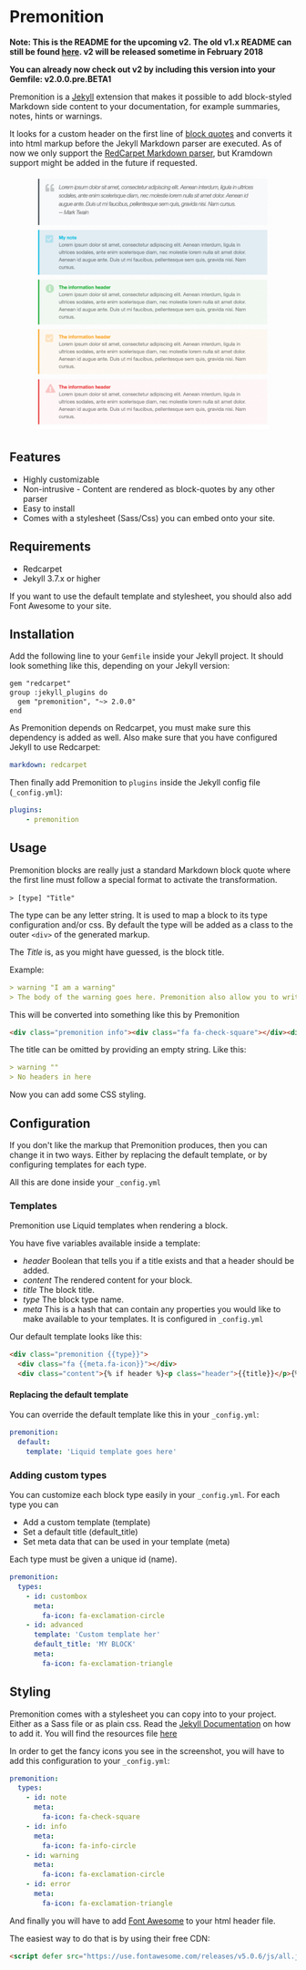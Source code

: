 # Premonition

**Note: This is the README for the upcoming v2. The old v1.x README can still be found [here](https://github.com/amedia/premonition/tree/v1.x). v2 will be released sometime in February 2018**

**You can already now check out v2 by including this version into your Gemfile: v2.0.0.pre.BETA1**

Premonition is a [Jekyll](https://jekyllrb.com/) extension that makes it possible to add block-styled Markdown side content to your documentation, for example summaries, notes, hints or warnings.

It looks for a custom header on the first line of [block quotes](https://github.com/adam-p/markdown-here/wiki/Markdown-Cheatsheet#blockquotes) and converts it into html markup before the Jekyll Markdown parser are executed. As of now we only support the [RedCarpet Markdown parser](https://github.com/vmg/redcarpet), but Kramdown support might be added in the future if requested.

<p align="center">
<img src="https://github.com/amedia/premonition/raw/master/screen.png" height="450"/>
</p>

## Features

 * Highly customizable
 * Non-intrusive - Content are rendered as block-quotes by any other parser
 * Easy to install
 * Comes with a stylesheet (Sass/Css) you can embed onto your site.

## Requirements

 * Redcarpet
 * Jekyll 3.7.x or higher

 If you want to use the default template and stylesheet, you should also
 add Font Awesome to your site.

## Installation

Add the following line to your `Gemfile` inside your Jekyll project. It should look something like this, depending on your Jekyll version:

```
gem "redcarpet"
group :jekyll_plugins do
  gem "premonition", "~> 2.0.0"
end
```
As Premonition depends on Redcarpet, you must make sure this dependency is added as well. Also make sure that you have configured Jekyll to use Redcarpet:

```yaml
markdown: redcarpet
```

Then finally add Premonition to `plugins` inside the Jekyll config file (`_config.yml`):

```yaml
plugins:
    - premonition
```

## Usage

Premonition blocks are really just a standard Markdown block quote where the first line must follow a
special format to activate the transformation.

`> [type] "Title"`

The type can be any letter string. It is used to map a block to its type configuration and/or css.
By default the type will be added as a class to the outer `<div>` of the
generated markup.

The *Title* is, as you might have guessed, is the block title.

Example:

~~~markdown
> warning "I am a warning"
> The body of the warning goes here. Premonition also allow you to write `Markdown` inside the block.
~~~

This will be converted into something like this by Premonition

~~~html
<div class="premonition info"><div class="fa fa-check-square"></div><div class="content"><p class="header">Info</p><p>The body of the warning goes here. Premonition also allow you to write Markdown inside the block.</p></div></div>
~~~

The title can be omitted by providing an empty string. Like this:

~~~markdown
> warning ""
> No headers in here
~~~

Now you can add some CSS styling.

## Configuration

If you don't like the markup that Premonition produces, then you can change it in two ways.
Either by replacing the default template, or by configuring templates for each type.

All this are done inside your `_config.yml`

### Templates

Premonition use Liquid templates when rendering a block.

You have five variables available inside a template:

* *header* Boolean that tells you if a title exists and that a header should be added.
* *content* The rendered content for your block.
* *title* The block title.
* *type* The block type name.
* *meta* This is a hash that can contain any properties you would like to make available to your templates. It is configured in `_config.yml`

Our default template looks like this:

~~~html
<div class="premonition {{type}}">
  <div class="fa {{meta.fa-icon}}"></div>
  <div class="content">{% if header %}<p class="header">{{title}}</p>{% endif %}{{content}}</div></div>
~~~

#### Replacing the default template

You can override the default template like this in your `_config.yml`:

```yaml
premonition:
  default:
    template: 'Liquid template goes here'
```

### Adding custom types

You can customize each block type easily in your `_config.yml`. For each type you can

* Add a custom template (template)
* Set a default title (default_title)
* Set meta data that can be used in your template (meta)

Each type must be given a unique id (name).

~~~yaml
premonition:
  types:
    - id: custombox
      meta:
        fa-icon: fa-exclamation-circle
    - id: advanced
      template: 'Custom template her'
      default_title: 'MY BLOCK'
      meta:
        fa-icon: fa-exclamation-triangle
~~~

## Styling

Premonition comes with a stylesheet you can copy into to your project. Either
as a Sass file or as plain css. Read the [Jekyll Documentation](https://jekyllrb.com/docs/assets/) on how to add it.
You will find the resources file [here](https://github.com/amedia/premonition/tree/master/stylesheet)

In order to get the fancy icons you see in the screenshot, you will have to add this configuration to your `_config.yml`:

~~~yaml
premonition:
  types:
    - id: note
      meta:
        fa-icon: fa-check-square
    - id: info
      meta:
        fa-icon: fa-info-circle
    - id: warning
      meta:
        fa-icon: fa-exclamation-circle
    - id: error
      meta:
        fa-icon: fa-exclamation-triangle
~~~

And finally you will have to add [Font Awesome](https://fontawesome.com/) to your html header file.

The easiest way to do that is by using their free CDN:

~~~html
<script defer src="https://use.fontawesome.com/releases/v5.0.6/js/all.js"></script>
~~~~

